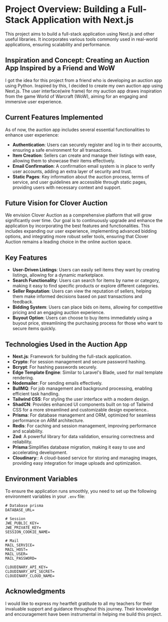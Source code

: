 # Project Overview: Building a Full-Stack Application with Next.js

This project aims to build a full-stack application using Next.js and other useful libraries. It incorporates various tools commonly used in real-world applications, ensuring scalability and performance.

## Inspiration and Concept: Creating an Auction App Inspired by a Friend and WoW

I got the idea for this project from a friend who is developing an auction app using Python. Inspired by this, I decided to create my own auction app using Next.js. The user interface(wire frame) for my auction app draws inspiration from the game World of Warcraft (WoW), aiming for an engaging and immersive user experience.

## Current Features Implemented

As of now, the auction app includes several essential functionalities to enhance user experience:

-   **Authentication**: Users can securely register and log in to their accounts, ensuring a safe environment for all transactions.
-   **Item Creation**: Sellers can create and manage their listings with ease, allowing them to showcase their items effectively.
-   **Email Confirmation**: A confirmation email system is in place to verify user accounts, adding an extra layer of security and trust.
-   **Static Pages**: Key information about the auction process, terms of service, and user guidelines are accessible through static pages, providing users with necessary context and support.

## Future Vision for Clover Auction

We envision Clover Auction as a comprehensive platform that will grow significantly over time. Our goal is to continuously upgrade and enhance the application by incorporating the best features and functionalities. This includes expanding our user experience, implementing advanced bidding options, and integrating more robust seller tools, ensuring that Clover Auction remains a leading choice in the online auction space.

## Key Features

-   **User-Driven Listings**: Users can easily sell items they want by creating listings, allowing for a dynamic marketplace.
-   **Search Functionality**: Users can search for items by name or category, making it easy to find specific products or explore different categories.
-   **Seller Reputation**: Users can view the reputation of sellers, helping them make informed decisions based on past transactions and feedback.
-   **Bidding System**: Users can place bids on items, allowing for competitive pricing and an engaging auction experience.
-   **Buyout Option**: Users can choose to buy items immediately using a buyout price, streamlining the purchasing process for those who want to secure items quickly.

## Technologies Used in the Auction App

-   **Next.js**: Framework for building the full-stack application.
-   **Crypto**: For session management and secure password hashing.
-   **Bcrypt**: For hashing passwords securely.
-   **Edge Template Engine**: Similar to Laravel's Blade, used for mail template rendering.
-   **Nodemailer**: For sending emails effectively.
-   **BullMQ**: For job management and background processing, enabling efficient task handling.
-   **Tailwind CSS**: For styling the user interface with a modern design.
-   **ShadCN**: Provides enhanced UI components built on top of Tailwind CSS for a more streamlined and customizable design experience..
-   **Prisma**: For database management and ORM, optimized for seamless performance on ARM architecture.
-   **Redis**: For caching and session management, improving performance and scalability.
-   **Zod**: A powerful library for data validation, ensuring correctness and reliability.
-   **Prisma**:Simplifies database migration, making it easy to use and accelerating development.
-   **Cloudinary**:: A cloud-based service for storing and managing images, providing easy integration for image uploads and optimization.  

## Environment Variables

To ensure the application runs smoothly, you need to set up the following environment variables in your `.env` file:

```plaintext
# Database prisma
DATABASE_URL=

# Session
JWE_PUBLIC_KEY=
JWE_PRIVATE_KEY=
SESSION_COOKIE_NAME=

# Mail
MAIL_SERVICE=
MAIL_HOST=
MAIL_USER=
MAIL_PASSWORD=

CLOUDINARY_API_KEY=
CLOUDINARY_API_SECRET=
CLOUDINARY_CLOUD_NAME=
```

## Acknowledgments

I would like to express my heartfelt gratitude to all my teachers for their invaluable support and guidance throughout this journey. Their knowledge and encouragement have been instrumental in helping me build this project.
